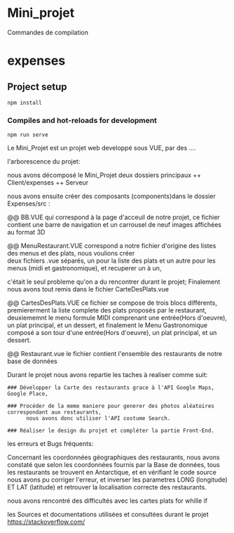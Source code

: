 # Mini_projet

Commandes de compilation

# expenses

## Project setup
```
npm install
```

### Compiles and hot-reloads for development
```
npm run serve
```

Le Mini_Projet est un projet web developpé sous VUE, par des .... 

l'arborescence du projet:

nous avons décomposé le Mini_Projet deux dossiers principaux
++ Client/expenses 
++ Serveur

nous avons ensuite créer des composants (components)dans le dossier Expenses/src :


@@ BB.VUE qui correspond à la page d'acceuil de notre projet, ce fichier contient une barre de navigation et un carrousel de neuf images affichées au format 3D


@@ MenuRestaurant.VUE correspond a notre fichier d'origine des listes des menus et des plats, nous voulions créer  
deux fichiers .vue séparés, un pour la liste des plats et un autre pour les menus (midi et gastronomique),
et recuperer un à un, 

c'était le seul probleme qu'on a du rencontrer durant le projet;
Finalement nous avons tout remis dans le fichier CarteDesPlats.vue 


@@ CartesDesPlats.VUE ce fichier se compose de trois blocs différents, premiererment la liste complete des plats proposés par le restaurant, 
deuxiememnt le menu formule MIDI comprenant une entrée(Hors d'oeuvre), un plat principal, et un dessert, et finalement le Menu Gastronomique composé 
a son tour d'une entrée(Hors d'oeuvre), un plat principal, et un dessert.


@@ Restaurant.vue le fichier contient l'ensemble des restaurants de notre base de données 


Durant le projet nous avons repartie les taches à realiser comme suit:

    ### Développer la Carte des restaurants grace à l'API Google Maps, Google Place,
    
    ### Procéder de la meme maniere pour generer des photos aléatoires correspondant aux restaurants, 
          nous avons donc utiliser l'API costume Search.
          
    ### Réaliser le design du projet et compléter la partie Front-End.
    
          
les erreurs et Bugs fréquents:

  Concernant les coordonnées géographiques des restaurants, nous avons constaté que selon les coordonnées fournis par la Base de données, 
tous les restaurants se trouvent en Antarctique, et en vérifiant le code source nous avons pu corriger l'erreur,
et inverser les parametres LONG (longitude) ET LAT (latitude) et retrouver la localisation correcte des restaurants.   

  nous avons rencontré des difficultés avec les cartes plats for whille if 
  
  
  les Sources et documentations utilisées et consultées durant le projet 
  https://stackoverflow.com/
  
 







